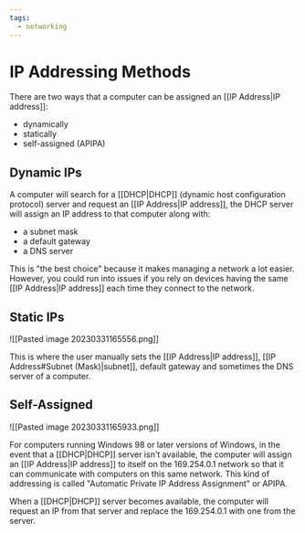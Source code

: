 ```yaml
---
tags:
  - networking
---
```


# IP Addressing Methods

There are two ways that a computer can be assigned an [[IP Address|IP address]]:

- dynamically
- statically
- self-assigned (APIPA)

## Dynamic IPs

A computer will search for a [[DHCP|DHCP]] (dynamic host configuration protocol) server and request an [[IP Address|IP address]], the DHCP server will assign an IP address to that computer along with:

- a subnet mask
- a default gateway
- a DNS server

This is "the best choice" because it makes managing a network a lot easier. However, you could run into issues if you rely on devices having the same [[IP Address|IP address]] each time they connect to the network.

## Static IPs

![[Pasted image 20230331165556.png]]

This is where the user manually sets the [[IP Address|IP address]], [[IP Address#Subnet (Mask)|subnet]], default gateway and sometimes the DNS server of a computer.

## Self-Assigned

![[Pasted image 20230331165933.png]]

For computers running Windows 98 or later versions of Windows, in the event that a [[DHCP|DHCP]] server isn't available, the computer will assign an [[IP Address|IP address]] to itself on the 169.254.0.1 network so that it can communicate with computers on this same network. This kind of addressing is called "Automatic Private IP Address Assignment" or APIPA.

When a [[DHCP|DHCP]] server becomes available, the computer will request an IP from that server and replace the 169.254.0.1 with one from the server.
